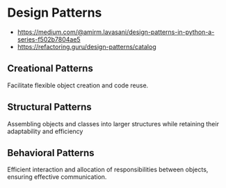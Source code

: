 # Design Patterns

- <https://medium.com/@amirm.lavasani/design-patterns-in-python-a-series-f502b7804ae5>
- <https://refactoring.guru/design-patterns/catalog>

## Creational Patterns

Facilitate flexible object creation and code reuse.

## Structural Patterns

Assembling objects and classes into larger structures while retaining their adaptability and efficiency

## Behavioral Patterns

Efficient interaction and allocation of responsibilities between objects, ensuring effective communication.
